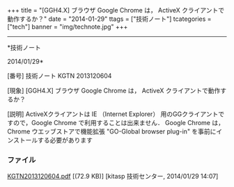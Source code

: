 ﻿+++
title = "[GGH4.X] ブラウザ Google Chrome は， ActiveX クライアントで動作するか？"
date = "2014-01-29"
ttags = ["技術ノート"]
tcategories = ["tech"]
banner = "img/technote.jpg"
+++

-----------------------------------------------------------------------------------------------------------------------------

*技術ノート

2014/01/29*


[番号]
技術ノート KGTN 2013120604

[現象]
[GGH4.X] ブラウザ Google Chrome は， ActiveX
クライアントで動作するか？

[説明]
ActiveXクライアントは IE （Internet Explorer）
用のGGクライアントですので，Google Chrome で利用することは出来ません．
Google Chrome は， Chrome ウエッブストアで機能拡張 "GO-Global browser
plug-in" を事前にインストールする必要があります


### ファイル

 
 


[KGTN2013120604.pdf](http://techreport.kitasp.net/attachments/download/1447/KGTN2013120604.pdf)
 [(72.9 KB)] [kitasp 技術センター, 2014/01/29
14:07]


 


 

